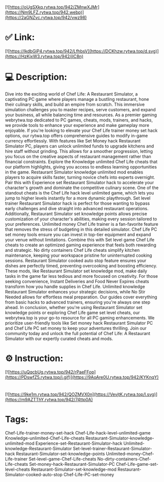 [![https://oUgSXkq.rytwa.top/942/ZMnwXJMr](https://Nm9LFZ.rytwa.top/942.webp)](https://2aGNZvc.rytwa.top/942/vwz98)
# ✅ Link:
[![https://lkdbGjP4.rytwa.top/942/LfhbsV](https://DCKhzw.rytwa.top/d.svg)](https://HzKjxW3.rytwa.top/942/jIC8n)
# 💻 Description:
Dive into the exciting world of Chef Life: A Restaurant Simulator, a captivating PC game where players manage a bustling restaurant, hone their culinary skills, and build an empire from scratch. This immersive simulation challenges you to master recipes, serve customers, and expand your business, all while balancing time and resources. As a premier gaming webrytwa.top dedicated to PC games, cheats, mods, trainers, and hacks, we provide tools to enhance your experience and make gameplay more enjoyable.
If you're looking to elevate your Chef Life trainer money set hack options, our rytwa.top offers comprehensive guides to modify in-game currency effortlessly. With features like Set Money hack Restaurant Simulator PC, players can unlock unlimited funds to upgrade kitchens and hire staff without grinding. This allows for a smoother progression, letting you focus on the creative aspects of restaurant management rather than financial constraints.
Explore the Knowledge unlimited Chef Life cheats that our platform highlights, giving you access to endless learning opportunities in the game. Restaurant Simulator knowledge unlimited mod enables players to acquire skills faster, turning novice chefs into experts overnight. Pair this with Experience set Restaurant Simulator hack to accelerate your character's growth and dominate the competitive culinary scene.
One of the standout cheats is the Chef Life hack level unlimited game, which lets you jump to higher levels instantly for a more dynamic playthrough. Set level trainer Restaurant Simulator hack is perfect for those wanting to bypass early challenges and dive straight into advanced restaurant operations. Additionally, Restaurant Simulator set knowledge points allows precise customization of your character's abilities, making every session tailored to your preferences.
Unlimited money Chef Life trainer is a fan-favorite feature that removes the stress of budgeting in this detailed simulator. Chef Life PC set money tools ensure you can invest in top-tier equipment and expand your venue without limitations. Combine this with Set level game Chef Life cheats to create an optimized gaming experience that feels both rewarding and strategic.
No dirty containers Chef Life cheats simplify kitchen maintenance, keeping your workspace pristine for uninterrupted cooking sessions. Restaurant Simulator cooked auto stop feature ensures your dishes are perfectly timed, preventing overcooking and boosting efficiency. These mods, like Restaurant Simulator set knowledge mod, make daily tasks in the game far less tedious and more focused on creativity.
For those seeking convenience, Instant Deliveries and Food Never Expires cheats transform how you handle supplies in Chef Life. Unlimited knowledge Restaurant Simulator enhances your strategic decisions, while No Stir Needed allows for effortless meal preparation. Our guides cover everything from basic hacks to advanced trainers, ensuring you're always one step ahead.
In conclusion, whether you're using Restaurant Simulator set knowledge points or exploring Chef Life game set level cheats, our webrytwa.top is your go-to resource for all PC gaming enhancements. We prioritize user-friendly tools like Set money hack Restaurant Simulator PC and Chef Life PC set money to keep your adventures thrilling. Join our community today and unlock the full potential of Chef Life: A Restaurant Simulator with our expertly curated cheats and mods.

# ⚙️ Instruction:
[![https://uQqcbUg.rytwa.top/942/rPaeFFop](https://PDswfZ5.rytwa.top/i.gif)](https://9AoAre0U.rytwa.top/942/KYKnqY)
#
[![https://9ke1m.rytwa.top/942/QOZMVX0n](https://VevjtK.rytwa.top/l.svg)](https://m9AZTThY.rytwa.top/942/74ttp0A)
# Tags:
Chef-Life-trainer-money-set-hack Chef-Life-hack-level-unlimited-game Knowledge-unlimited-Chef-Life-cheats Restaurant-Simulator-knowledge-unlimited-mod Experience-set-Restaurant-Simulator-hack Unlimited-knowledge-Restaurant-Simulator Set-level-trainer-Restaurant-Simulator-hack Restaurant-Simulator-set-knowledge-points Unlimited-money-Chef-Life-trainer Set-level-game-Chef-Life-cheats No-dirty-containers-Chef-Life-cheats Set-money-hack-Restaurant-Simulator-PC Chef-Life-game-set-level-cheats Restaurant-Simulator-set-knowledge-mod Restaurant-Simulator-cooked-auto-stop Chef-Life-PC-set-money





